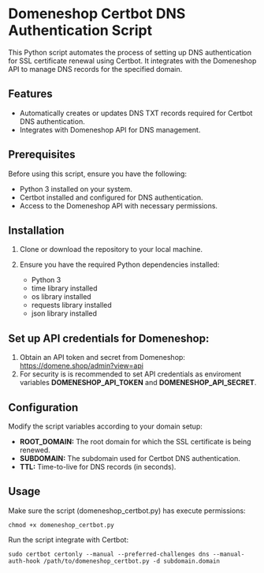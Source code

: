 # Domeneshop Certbot DNS Authentication Script

This Python script automates the process of setting up DNS authentication for SSL certificate renewal using Certbot. It integrates with the Domeneshop API to manage DNS records for the specified domain.

## Features

- Automatically creates or updates DNS TXT records required for Certbot DNS authentication.
- Integrates with Domeneshop API for DNS management.

## Prerequisites

Before using this script, ensure you have the following:

- Python 3 installed on your system.
- Certbot installed and configured for DNS authentication.
- Access to the Domeneshop API with necessary permissions.

## Installation

1. Clone or download the repository to your local machine.

2. Ensure you have the required Python dependencies installed:
    - Python 3 
    - time library installed 
    - os library installed 
    - requests library installed
    - json library installed
    
## Set up API credentials for Domeneshop:
1. Obtain an API token and secret from Domeneshop: https://domene.shop/admin?view=api
2. For security is is recommended to set API credentials as enviroment variables **DOMENESHOP_API_TOKEN** and **DOMENESHOP_API_SECRET**. 

## Configuration
Modify the script variables according to your domain setup:
- **ROOT_DOMAIN:** The root domain for which the SSL certificate is being renewed.
- **SUBDOMAIN:** The subdomain used for Certbot DNS authentication.
- **TTL:** Time-to-live for DNS records (in seconds).

## Usage
Make sure the script (domeneshop_certbot.py) has execute permissions:
 ```
chmod +x domeneshop_certbot.py
 ```
Run the script integrate with Certbot:
 ```
sudo certbot certonly --manual --preferred-challenges dns --manual-auth-hook /path/to/domeneshop_certbot.py -d subdomain.domain
 ```
